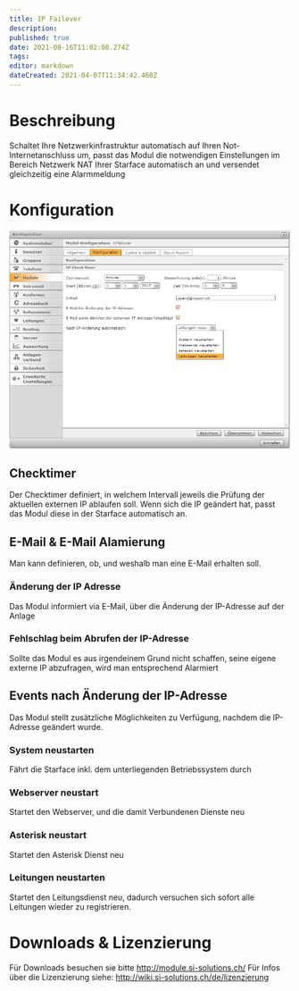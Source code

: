 ```yaml
---
title: IP Failover
description: 
published: true
date: 2021-08-16T11:02:08.274Z
tags: 
editor: markdown
dateCreated: 2021-04-07T11:34:42.460Z
---
```


# Beschreibung
Schaltet Ihre Netzwerkinfrastruktur automatisch auf Ihren Not-Internetanschluss um, passt das Modul die notwendigen Einstellungen im Bereich Netzwerk NAT Ihrer Starface automatisch an und versendet gleichzeitig eine Alarmmeldung 
# Konfiguration
![Ipfailover](/uploads/ipfailover/ipfailover.png "Ipfailover")

## Checktimer
Der Checktimer definiert, in welchem Intervall jeweils die Prüfung der aktuellen externen IP ablaufen soll.
Wenn sich die IP geändert hat, passt das Modul diese in der Starface automatisch an.

## E-Mail & E-Mail Alamierung
Man kann definieren, ob, und weshalb man eine E-Mail erhalten soll.

### Änderung der IP Adresse
Das Modul informiert via E-Mail, über die Änderung der IP-Adresse auf der Anlage

### Fehlschlag beim Abrufen der IP-Adresse
Sollte das Modul es aus irgendeinem Grund nicht schaffen, seine eigene externe IP abzufragen, wird man entsprechend Alarmiert

## Events nach Änderung der IP-Adresse
Das Modul stellt zusätzliche Möglichkeiten zu Verfügung, nachdem die IP-Adresse geändert wurde.

### System neustarten
Fährt die Starface inkl. dem unterliegenden Betriebssystem durch

### Webserver neustart
Startet den Webserver, und die damit Verbundenen Dienste neu

### Asterisk neustart
Startet den Asterisk Dienst neu

### Leitungen neustarten
Startet den Leitungsdienst neu, dadurch versuchen sich sofort alle Leitungen wieder zu registrieren.

# Downloads & Lizenzierung
Für Downloads besuchen sie bitte http://module.si-solutions.ch/
Für Infos über die Lizenzierung siehe: http://wiki.si-solutions.ch/de/lizenzierung